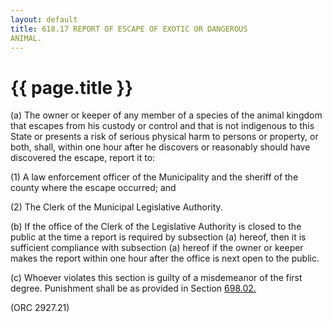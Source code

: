 ```yaml
---
layout: default 
title: 618.17 REPORT OF ESCAPE OF EXOTIC OR DANGEROUS
ANIMAL.
---
```


{{ page.title }}
================

​(a) The owner or keeper of any member of a species of the animal
kingdom that escapes from his custody or control and that is not
indigenous to this State or presents a risk of serious physical harm to
persons or property, or both, shall, within one hour after he discovers
or reasonably should have discovered the escape, report it to:

​(1) A law enforcement officer of the Municipality and the sheriff of
the county where the escape occurred; and

​(2) The Clerk of the Municipal Legislative Authority.

​(b) If the office of the Clerk of the Legislative Authority is closed
to the public at the time a report is required by subsection (a) hereof,
then it is sufficient compliance with subsection (a) hereof if the owner
or keeper makes the report within one hour after the office is next open
to the public.

​(c) Whoever violates this section is guilty of a misdemeanor of the
first degree. Punishment shall be as provided in Section
[698.02.](38e2f631.html)

(ORC 2927.21)
